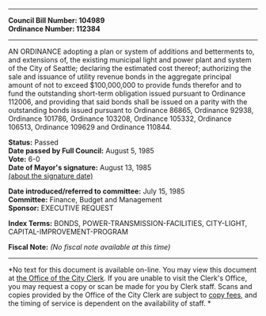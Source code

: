 * * * * *  
  
**Council Bill Number: [](#h0)[](#h2)104989**   
**Ordinance Number: 112384**  
  
* * * * *  
  
AN ORDINANCE adopting a plan or system of additions and betterments to, and extensions of, the existing municipal light and power plant and system of the City of Seattle; declaring the estimated cost thereof; authorizing the sale and issuance of utility revenue bonds in the aggregate principal amount of not to exceed $100,000,000 to provide funds therefor and to fund the outstanding short-term obligation issued pursuant to Ordinance 112006, and providing that said bonds shall be issued on a parity with the outstanding bonds issued pursuant to Ordinance 86865, Ordinance 92938, Ordinance 101786, Ordinance 103208, Ordinance 105332, Ordinance 106513, Ordinance 109629 and Ordinance 110844.  
  
**Status:** Passed   
**Date passed by Full Council:** August 5, 1985   
**Vote:** 6-0   
**Date of Mayor's signature:** August 13, 1985   
[(about the signature date)](/~public/approvaldate.htm)   
  
  
**Date introduced/referred to committee:** July 15, 1985   
**Committee:** Finance, Budget and Management   
**Sponsor:** EXECUTIVE REQUEST   
  
**Index Terms:** BONDS, POWER-TRANSMISSION-FACILITIES, CITY-LIGHT, CAPITAL-IMPROVEMENT-PROGRAM  
  
**Fiscal Note:** *(No fiscal note available at this time)*  
  
* * * * *  
  
*No text for this document is available on-line. You may view this document at [the Office of the City Clerk](http://www.seattle.gov/leg/clerk/contactUs.htm). If you are unable to visit the Clerk's Office, you may request a copy or scan be made for you by Clerk staff. Scans and copies provided by the Office of the City Clerk are subject to [copy fees](http://clerk.seattle.gov/~public/clerkfees.htm), and the timing of service is dependent on the availability of staff. *  
  
  
